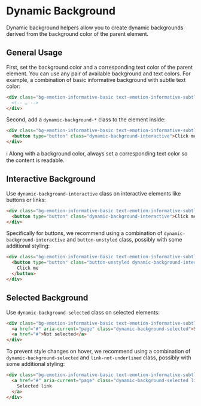 # Dynamic Background

Dynamic background helpers allow you to create dynamic backgrounds derived from the background color of the parent element.

## General Usage

First, set the background color and a corresponding text color of the parent element.
You can use any pair of available background and text colors.
For example, a combination of basic informative background with subtle text color:

```html
<div class="bg-emotion-informative-basic text-emotion-informative-subtle">
  <!-- … -->
</div>
```

Second, add a `dynamic-background-*` class to the element inside:

```html
<div class="bg-emotion-informative-basic text-emotion-informative-subtle">
  <button type="button" class="dynamic-background-interactive">Click me</button>
</div>
```

ℹ️ Along with a background color, always set a corresponding text color so the content is readable.

## Interactive Background

Use `dynamic-background-interactive` class on interactive elements like buttons or links:

```html
<div class="bg-emotion-informative-basic text-emotion-informative-subtle">
  <button type="button" class="dynamic-background-interactive">Click me</button>
</div>
```

Specifically for buttons, we recommend using a combination of `dynamic-background-interactive` and `button-unstyled`
class, possibly with some additional styling:

```html
<div class="bg-emotion-informative-basic text-emotion-informative-subtle">
  <button type="button" class="button-unstyled dynamic-background-interactive rounded-200 px-700 py-500">
    Click me
  </button>
</div>
```

## Selected Background

Use `dynamic-background-selected` class on selected elements:

```html
<div class="bg-emotion-informative-basic text-emotion-informative-subtle">
  <a href="#" aria-current="page" class="dynamic-background-selected">Selected item</a>
  <a href="#">Not selected</a>
</div>
```

To prevent style changes on hover, we recommend using a combination of `dynamic-background-selected` and `link-not-underlined` class,
possibly with some additional styling:

```html
<div class="bg-emotion-informative-basic text-emotion-informative-subtle">
  <a href="#" aria-current="page" class="dynamic-background-selected link-not-underlined rounded-200 px-700 py-500">
    Selected link
  </a>
</div>
```
